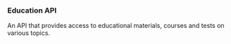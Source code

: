 ### Education API
An API that provides access to educational materials, courses and tests on various topics.